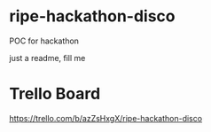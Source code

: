 # ripe-hackathon-disco
POC for hackathon

just a readme, fill me

Trello Board
==========================
https://trello.com/b/azZsHxgX/ripe-hackathon-disco
